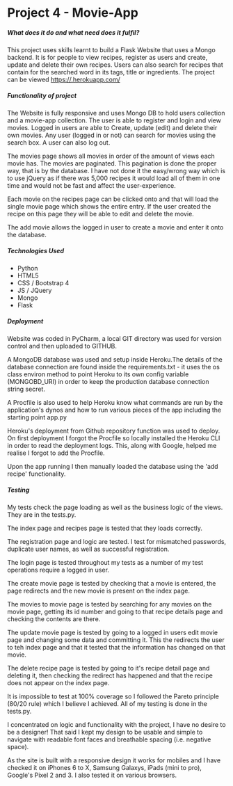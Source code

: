 # Project 4 - Movie-App

##### What does it do and what need does it fulfil?
This project uses skills learnt to build a Flask Website that uses a Mongo backend. It is for people to view recipes, register as users and create, update and delete their own recipes. Users can also search for recipes that contain for the searched word in its tags, title or ingredients. The project can be viewed [https://.herokuapp.com/](https://.herokuapp.com/)

##### Functionality of project
The Website is fully responsive and uses Mongo DB to hold users collection and a movie-app collection. The user is able to register and login and view movies. Logged in users are able to Create, update (edit) and delete their own movies. Any user (logged in or not) can search for movies using the search box. A user can also log out.   

The movies page shows all movies in order of the amount of views each movie has. The movies are paginated.  This pagination is done the proper way, that is by the database. I have not done it the easy/wrong way which is to use jQuery as if there was 5,000 recipes it would load all of them in one time and would not be fast and affect the user-experience. 
  
Each movie on the recipes page can be clicked onto and that will load the single movie page which shows the entire entry. If the user created the recipe on this page they will be able to edit and delete the movie. 

The add movie allows the logged in user to create a movie and enter it onto the database.

##### Technologies Used

- Python
- HTML5
- CSS / Bootstrap 4
- JS / JQuery
- Mongo
- Flask

##### Deployment

Website was coded in PyCharm, a local GIT directory was used for version control and then uploaded to GITHUB. 

A MongoDB database was used and setup inside Heroku.The details of the database connection are found inside the requirements.txt - it uses the os class environ method to point Heroku to its own config variable (MONGOBD_URI) in order to keep the production database connection string secret.

A Procfile is also used to help Heroku know what commands are run by the application's dynos and how to run various pieces of the app including the starting point app.py

Heroku's deployment from Github repository function was used to deploy. On first deployment I forgot the Procfile so locally installed the Heroku CLI in order to read the deployment logs. This, along with Google, helped me realise I forgot to add the Procfile.  

Upon the app running I then manually loaded the database using the 'add recipe' functionality.

##### Testing

My tests check the page loading as well as the business logic of the views. They are in the tests.py.

The index page and recipes page is tested that they loads correctly.

The registration page and logic are tested. I test for mismatched passwords, duplicate user names, as well as successful registration.

The login page is tested throughout my tests as a number of my test operations require a logged in user. 

The create movie page is tested by checking that a movie is entered, the page redirects and the new movie is present on the index page.

The movies to movie page is tested by searching for any movies on the movie page, getting its id number and going to that recipe details page and checking the contents are there.  

The update movie page is tested by going to a logged in users edit movie page and changing some data and committing it. This the redirects the user to teh index page and that it tested that the information has changed on that movie. 
  
The delete recipe page is tested by going to it's recipe detail page and deleting it, then checking the redirect has happened and that the recipe does not appear on the index page.

It is impossible to test at 100% coverage so I followed the Pareto principle (80/20 rule) which I believe I achieved. All of my testing is done in the tests.py.

I concentrated on logic and functionality with the project, I have no desire to be a designer! That said I kept my design to be usable and simple to navigate with readable font faces and breathable spacing (i.e. negative space).  

As the site is built with a responsive design it works for mobiles and I have checked it on iPhones 6 to X, Samsung Galaxys, iPads (mini to pro), Google's Pixel 2 and 3. I also tested it on various browsers. 
